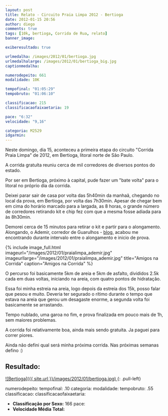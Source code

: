 ```yaml
---
layout: post
title: Relato - Circuito Praia Limpa 2012 - Bertioga
date: 2012-01-15 20:56
author: diego
comments: true
tags: [10k, bertioga, Corrida de Rua, relato]
banner_image:

exiberesultado: true

urlmedalha: /images/2012/01/bertioga.jpg
urlmedalhalarge: /images/2012/01/bertioga_big.jpg
captionmedalha: 

numerodepeito: 661
modalidade: 10K

tempofinal: "01:05:29"
tempobruto: "01:06:10"

classificacao: 215
classificacaofaixaetaria: 19

pace: "6:32"
velocidade: "9,16"

categoria: M2529
idgarmin: 
---
```


Neste domingo, dia 15, aconteceu a primeira etapa do circuito "Corrida Praia Limpa" de 2012, em Bertioga, litoral norte de São Paulo.

A corrida gratuíta reuniu cerca de mil corredores de diversos pontos do estado.

Por ser em Bertioga, próximo à capital, pude fazer um "bate volta" para o litoral no próprio dia da corrida.

Deixei parar sair de casa por volta das 5h40min da manhaã, chegando no local da prova, em Bertioga, por volta das 7h30min. Apesar de chegar bem em cima do horário marcado para a largada, as 8 horas, o grande número de corredores retirando kit e chip fez com que a mesma fosse adiada para às 8h30min.

<!--more-->

Demorei cerca de 15 minutos para retirar o kit e partir para o alongamento. Alongando, o Ademir, corredor de Guarulhos - [blog](http://ironmangfbpa.blogspot.com/), acabou me encontrando durante intervalo entre o alongamento e inicio de prova.

{% include image_full.html imageurl="/images/2012/01/praialimpa_ademir.jpg" imageurllarge="/images/2012/01/praialimpa_ademir.jpg" title="Amigos na Corrida" caption="Amigos na Corrida" %}



O percurso foi basicamente 5km de areia e 5km de asfalto, divididos 2.5k cada em duas voltas, iniciando na areia, com quatro pontos de hidratação.

Essa foi minha estreia na areia, logo depois da estreia dos 15k, posso falar que pesou e muito. Deveria ter segurado o rítimo durante o tempo que estava na areia que gerou um desagaste enorme, a segunda volta foi basicamente se arrastando.

Tempo nublado, uma garoa no fim, e prova finalizada em pouco mais de 1h, sem maiores problemas.

A corrida foi relativamente boa, ainda mais sendo gratuita. Ja paguei para correr piores.

Ainda não defini qual será minha próxima corrida. Nas próximas semanas defino :)

## Resultado:

<a href="">
![Bertioga]({{ site.url }}/images/2012/01/bertioga.jpg)
</a>
{: .pull-left}

numerodepeito: 
tempofinal: .10
categoria: 
modalidade: 
tempobruto: .55
classificacao: 
classificacaofaixaetaria: 
* **Classificação por Sexo:** 166
pace: 
* **Velocidade Média Total:** 




